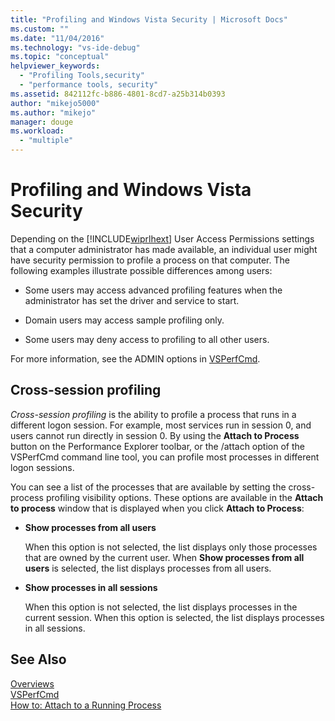 ```yaml
---
title: "Profiling and Windows Vista Security | Microsoft Docs"
ms.custom: ""
ms.date: "11/04/2016"
ms.technology: "vs-ide-debug"
ms.topic: "conceptual"
helpviewer_keywords: 
  - "Profiling Tools,security"
  - "performance tools, security"
ms.assetid: 842112fc-b886-4801-8cd7-a25b314b0393
author: "mikejo5000"
ms.author: "mikejo"
manager: douge
ms.workload: 
  - "multiple"
---
```

# Profiling and Windows Vista Security
Depending on the [!INCLUDE[wiprlhext](../debugger/includes/wiprlhext_md.md)] User Access Permissions settings that a computer administrator has made available, an individual user might have security permission to profile a process on that computer. The following examples illustrate possible differences among users:  
  
-   Some users may access advanced profiling features when the administrator has set the driver and service to start.  
  
-   Domain users may access sample profiling only.  
  
-   Some users may deny access to profiling to all other users.  
  
 For more information, see the ADMIN options in [VSPerfCmd](../profiling/vsperfcmd.md).  
  
## Cross-session profiling  
 *Cross-session profiling* is the ability to profile a process that runs in a different logon session. For example, most services run in session 0, and users cannot run directly in session 0. By using the **Attach to Process** button on the Performance Explorer toolbar, or the /attach option of the VSPerfCmd command line tool, you can profile most processes in different logon sessions.  
  
 You can see a list of the processes that are available by setting the cross-process profiling visibility options. These options are available in the **Attach to process** window that is displayed when you click **Attach to Process**:  
  
-   **Show processes from all users**  
  
     When this option is not selected, the list displays only those processes that are owned by the current user. When **Show processes from all users** is selected, the list displays processes from all users.  
  
-   **Show processes in all sessions**  
  
     When this option is not selected, the list displays processes in the current session. When this option is selected, the list displays processes in all sessions.  
  
## See Also  
 [Overviews](../profiling/overviews-performance-tools.md)   
 [VSPerfCmd](../profiling/vsperfcmd.md)   
 [How to: Attach to a Running Process](http://msdn.microsoft.com/en-us/636d0a52-4bfd-48d2-89ad-d7b9ca4dc4f4)